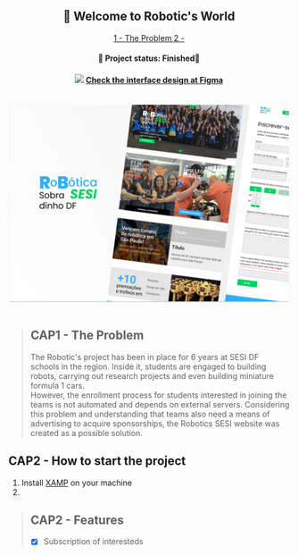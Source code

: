 <h2 align="center">🤖 Welcome to Robotic's World</h2>
<p align="center" >
  <a href="#CAP1 - The Problem"> 1 - The Problem </a>
  <a href="#CAP2 - Features"> 2 - </a>
</p> 
<h4 align="center">
 📌 Project status: Finished🔨
</h4> 
<h4 align="center">
 <img width="10px" src="https://upload.wikimedia.org/wikipedia/commons/3/33/Figma-logo.svg"> <a href="https://www.figma.com/file/NvxG3VtXffKeZLrruVGzcn/PHPRoboticaWebSite?node-id=123%3A4">Check the interface design at Figma</a>
</h4><br>
<img align="center" src="Images/Capa.png"> <br> <br>


> ## CAP1 - The Problem
> <p>The Robotic's project has been in place for 6 years at SESI DF schools in the region. Inside it, students are engaged to building robots, carrying out research projects and even building miniature formula 1 cars. <br>
> However, the enrollment process for students interested in joining the teams is not automated and depends on external servers. Considering this problem and understanding that teams also need a means of advertising to acquire sponsorships, the Robotics SESI website was created as a possible solution.</p>

## CAP2 - How to start the project
1. Install <a href="https://www.apachefriends.org/pt_br/index.html">XAMP</a> on your machine
2. 


> ## CAP2 - Features
> - [x] Subscription of interesteds




